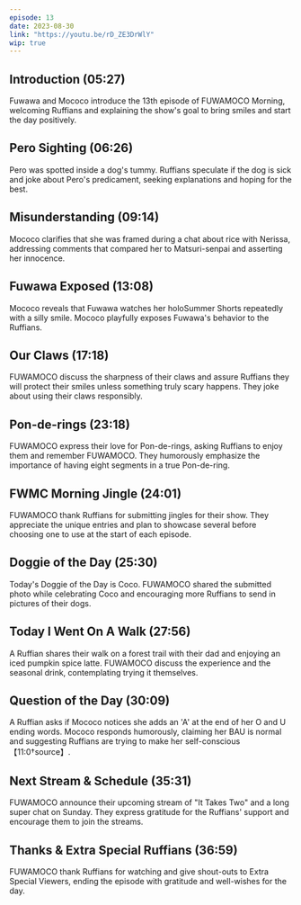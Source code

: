 ```yaml
---
episode: 13
date: 2023-08-30
link: "https://youtu.be/rD_ZE3DrWlY"
wip: true
---
```


## Introduction (05:27)

Fuwawa and Mococo introduce the 13th episode of FUWAMOCO Morning, welcoming Ruffians and explaining the show's goal to bring smiles and start the day positively.

## Pero Sighting (06:26)

Pero was spotted inside a dog's tummy. Ruffians speculate if the dog is sick and joke about Pero's predicament, seeking explanations and hoping for the best.

## Misunderstanding (09:14)

Mococo clarifies that she was framed during a chat about rice with Nerissa, addressing comments that compared her to Matsuri-senpai and asserting her innocence.

## Fuwawa Exposed (13:08)

Mococo reveals that Fuwawa watches her holoSummer Shorts repeatedly with a silly smile. Mococo playfully exposes Fuwawa's behavior to the Ruffians.

## Our Claws (17:18)

FUWAMOCO discuss the sharpness of their claws and assure Ruffians they will protect their smiles unless something truly scary happens. They joke about using their claws responsibly.

## Pon-de-rings (23:18)

FUWAMOCO express their love for Pon-de-rings, asking Ruffians to enjoy them and remember FUWAMOCO. They humorously emphasize the importance of having eight segments in a true Pon-de-ring.

## FWMC Morning Jingle (24:01)

FUWAMOCO thank Ruffians for submitting jingles for their show. They appreciate the unique entries and plan to showcase several before choosing one to use at the start of each episode.

## Doggie of the Day (25:30)

Today's Doggie of the Day is Coco. FUWAMOCO shared the submitted photo while celebrating Coco and encouraging more Ruffians to send in pictures of their dogs.

## Today I Went On A Walk (27:56)

A Ruffian shares their walk on a forest trail with their dad and enjoying an iced pumpkin spice latte. FUWAMOCO discuss the experience and the seasonal drink, contemplating trying it themselves.

## Question of the Day (30:09)

A Ruffian asks if Mococo notices she adds an 'A' at the end of her O and U ending words. Mococo responds humorously, claiming her BAU is normal and suggesting Ruffians are trying to make her self-conscious【11:0†source】.

## Next Stream & Schedule (35:31)

FUWAMOCO announce their upcoming stream of "It Takes Two" and a long super chat on Sunday. They express gratitude for the Ruffians' support and encourage them to join the streams.

## Thanks & Extra Special Ruffians (36:59)

FUWAMOCO thank Ruffians for watching and give shout-outs to Extra Special Viewers, ending the episode with gratitude and well-wishes for the day.
